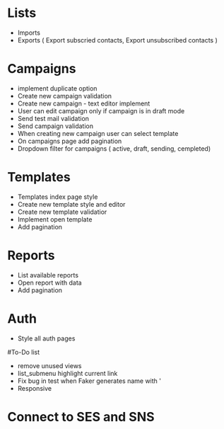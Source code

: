 # Lists
- Imports
- Exports ( Export subscried contacts, Export unsubscribed contacts )

# Campaigns
- implement duplicate option
- Create new campaign validation
- Create new campaign - text editor implement
- User can edit campaign only if campaign is in draft mode
- Send test mail validation
- Send campaign validation
- When creating new campaign user can select template
- On campaigns page add pagination
- Dropdown filter for campaigns ( active, draft, sending, cempleted)

# Templates
- Templates index page style
- Create new template style and editor
- Create new template validatior
- Implement open template
- Add pagination

# Reports
- List available reports
- Open report with data
- Add pagination

# Auth
- Style all auth pages

#To-Do list
- remove unused views
- list_submenu highlight current link
- Fix bug in test when Faker generates name with '
- Responsive

# Connect to SES and SNS